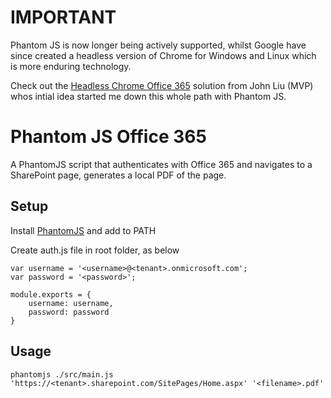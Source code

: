 # IMPORTANT 
Phantom JS is now longer being actively supported, whilst Google have since created a headless version of Chrome for Windows and Linux which is more enduring technology. 

Check out the [Headless Chrome Office 365](https://github.com/johnnliu/headless-chrome-o365) solution from John Liu (MVP) whos intial idea started me down this whole path with Phantom JS.

# Phantom JS Office 365

A PhantomJS script that authenticates with Office 365 and navigates to a SharePoint page, generates a local PDF of the page.

## Setup

Install [PhantomJS](http://phantomjs.org/) and add to PATH

Create auth.js file in root folder, as below

    var username = '<username>@<tenant>.onmicrosoft.com';
    var password = '<password>';

    module.exports = {
        username: username,
        password: password
    }

## Usage

    phantomjs ./src/main.js 'https://<tenant>.sharepoint.com/SitePages/Home.aspx' '<filename>.pdf'
